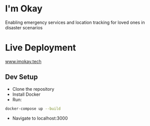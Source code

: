 # I'm Okay
Enabling emergency services and location tracking for loved ones in disaster scenarios

# Live Deployment
www.imokay.tech

## Dev Setup
- Clone the repository
- Install Docker
- Run:
```bash
docker-compose up --build
```
- Navigate to localhost:3000
